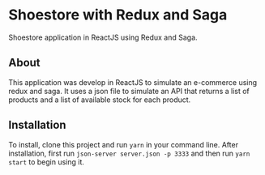 # Shoestore with Redux and Saga
Shoestore application in ReactJS using Redux and Saga. 

## About
This application was develop in ReactJS to simulate an e-commerce using redux and saga. It uses a json file to simulate an API that returns a list of products and a list of available stock for each product.

## Installation
To install, clone this project and run `yarn` in your command line. 
After installation, first run `json-server server.json -p 3333` and then run `yarn start` to begin using it.

